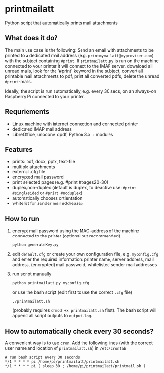 # printmailatt
Python script that automatically prints mail attachments

## What does it do?

The main use case is the following: Send an email with attachments to be printed to a dedicated mail address (e.g. `printmymailatt@myprovider.com`) with the subject containing `#print`. If `printmailatt.py` is run on the machine connected to your printer it will connect to the IMAP server, download all unread mails, look for the '#print' keyword in the subject, convert all printable mail attachments to pdf, print all converted pdfs, delete the unread `#print`-mails.

Ideally, the script is run automatically, e.g. every 30 secs, on an always-on Raspberry Pi connected to your printer.

## Requriements

- Linux machine with internet connection and connected printer
- dedicated IMAP mail address
- LibreOffice, unoconv, qpdf, Python 3.x + modules

## Features

- prints: pdf, docx, pptx, text-file
- multiple attachments
- external .cfg file
- encrypted mail password
- print selected pages (e.g. #print #pages20-30)
- duplex/non-duplex (default is duplex, to deactive use: `#print #singlesided` or `#print #noduplex`)
- automatically chooses ortientation
- whitelist for sender mail addresses

## How to run

1. encrypt mail password using the MAC-address of the machine connected to the printer (optional but recommended)

    ```
    python generateKey.py
    ```

2. edit `default.cfg` or create your own configuration file, e.g. `myconfig.cfg` and enter the required information: printer name, server address, mail address, (encrypted) mail password, whitelisted sender mail addresses

3. run script manually

    ```
    python printmailatt.py myconfig.cfg
    ```
    or use the bash script (edit first to use the correct `.cfg` file)

    ```
    ./printmailatt.sh
    ```
    (probably requires `chmod +x printmailatt.sh` first). The bash script will append all script outputs to `output.log`.

## How to automatically check every 30 seconds?

A convenient way is to use `cron`. Add the following lines (with the correct user name and location of `printmailatt.sh`) in `/etc/crontab`

```
# run bash script every 30 seconds
*/1 * * * * pi /home/pi/printmailatt/printmailatt.sh
*/1 * * * * pi ( sleep 30 ; /home/pi/printmailatt/printmail.sh )
```

